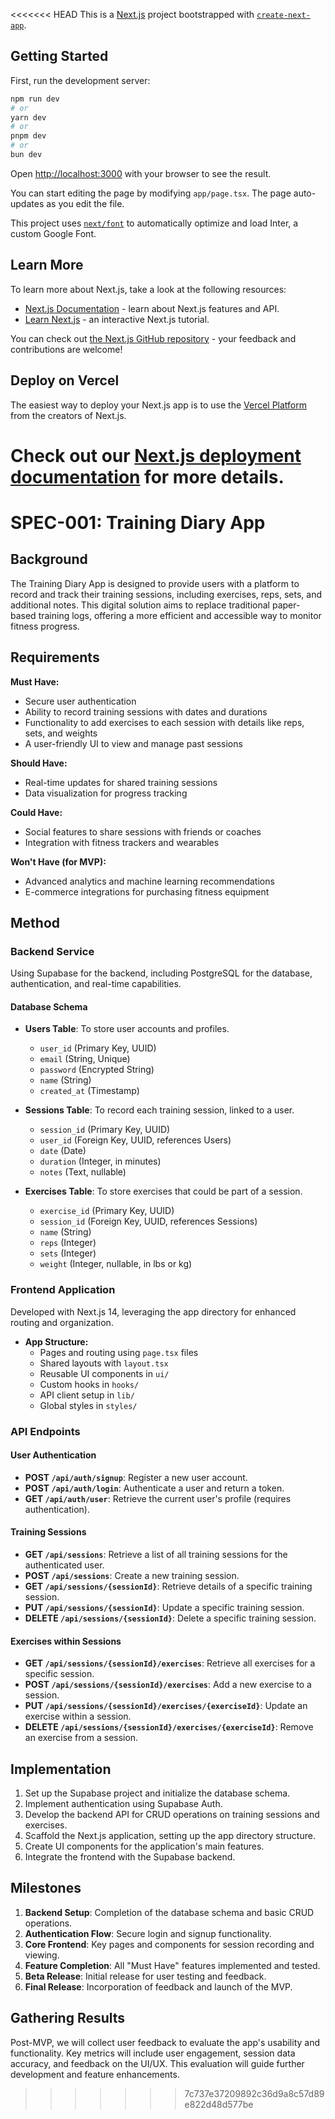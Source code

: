 <<<<<<< HEAD
This is a [Next.js](https://nextjs.org/) project bootstrapped with [`create-next-app`](https://github.com/vercel/next.js/tree/canary/packages/create-next-app).

## Getting Started

First, run the development server:

```bash
npm run dev
# or
yarn dev
# or
pnpm dev
# or
bun dev
```

Open [http://localhost:3000](http://localhost:3000) with your browser to see the result.

You can start editing the page by modifying `app/page.tsx`. The page auto-updates as you edit the file.

This project uses [`next/font`](https://nextjs.org/docs/basic-features/font-optimization) to automatically optimize and load Inter, a custom Google Font.

## Learn More

To learn more about Next.js, take a look at the following resources:

- [Next.js Documentation](https://nextjs.org/docs) - learn about Next.js features and API.
- [Learn Next.js](https://nextjs.org/learn) - an interactive Next.js tutorial.

You can check out [the Next.js GitHub repository](https://github.com/vercel/next.js/) - your feedback and contributions are welcome!

## Deploy on Vercel

The easiest way to deploy your Next.js app is to use the [Vercel Platform](https://vercel.com/new?utm_medium=default-template&filter=next.js&utm_source=create-next-app&utm_campaign=create-next-app-readme) from the creators of Next.js.

Check out our [Next.js deployment documentation](https://nextjs.org/docs/deployment) for more details.
=======
# SPEC-001: Training Diary App

## Background

The Training Diary App is designed to provide users with a platform to record and track their training sessions, including exercises, reps, sets, and additional notes. This digital solution aims to replace traditional paper-based training logs, offering a more efficient and accessible way to monitor fitness progress.

## Requirements

**Must Have:**
- Secure user authentication
- Ability to record training sessions with dates and durations
- Functionality to add exercises to each session with details like reps, sets, and weights
- A user-friendly UI to view and manage past sessions

**Should Have:**
- Real-time updates for shared training sessions
- Data visualization for progress tracking

**Could Have:**
- Social features to share sessions with friends or coaches
- Integration with fitness trackers and wearables

**Won't Have (for MVP):**
- Advanced analytics and machine learning recommendations
- E-commerce integrations for purchasing fitness equipment

## Method

### Backend Service
Using Supabase for the backend, including PostgreSQL for the database, authentication, and real-time capabilities.

#### Database Schema

- **Users Table**: To store user accounts and profiles.
  - `user_id` (Primary Key, UUID)
  - `email` (String, Unique)
  - `password` (Encrypted String)
  - `name` (String)
  - `created_at` (Timestamp)

- **Sessions Table**: To record each training session, linked to a user.
  - `session_id` (Primary Key, UUID)
  - `user_id` (Foreign Key, UUID, references Users)
  - `date` (Date)
  - `duration` (Integer, in minutes)
  - `notes` (Text, nullable)

- **Exercises Table**: To store exercises that could be part of a session.
  - `exercise_id` (Primary Key, UUID)
  - `session_id` (Foreign Key, UUID, references Sessions)
  - `name` (String)
  - `reps` (Integer)
  - `sets` (Integer)
  - `weight` (Integer, nullable, in lbs or kg)

### Frontend Application
Developed with Next.js 14, leveraging the app directory for enhanced routing and organization.

- **App Structure:**
  - Pages and routing using `page.tsx` files
  - Shared layouts with `layout.tsx`
  - Reusable UI components in `ui/`
  - Custom hooks in `hooks/`
  - API client setup in `lib/`
  - Global styles in `styles/`

### API Endpoints

#### User Authentication
- **POST `/api/auth/signup`**: Register a new user account.
- **POST `/api/auth/login`**: Authenticate a user and return a token.
- **GET `/api/auth/user`**: Retrieve the current user's profile (requires authentication).

#### Training Sessions
- **GET `/api/sessions`**: Retrieve a list of all training sessions for the authenticated user.
- **POST `/api/sessions`**: Create a new training session.
- **GET `/api/sessions/{sessionId}`**: Retrieve details of a specific training session.
- **PUT `/api/sessions/{sessionId}`**: Update a specific training session.
- **DELETE `/api/sessions/{sessionId}`**: Delete a specific training session.

#### Exercises within Sessions
- **GET `/api/sessions/{sessionId}/exercises`**: Retrieve all exercises for a specific session.
- **POST `/api/sessions/{sessionId}/exercises`**: Add a new exercise to a session.
- **PUT `/api/sessions/{sessionId}/exercises/{exerciseId}`**: Update an exercise within a session.
- **DELETE `/api/sessions/{sessionId}/exercises/{exerciseId}`**: Remove an exercise from a session.

## Implementation

1. Set up the Supabase project and initialize the database schema.
2. Implement authentication using Supabase Auth.
3. Develop the backend API for CRUD operations on training sessions and exercises.
4. Scaffold the Next.js application, setting up the app directory structure.
5. Create UI components for the application's main features.
6. Integrate the frontend with the Supabase backend.

## Milestones

1. **Backend Setup**: Completion of the database schema and basic CRUD operations.
2. **Authentication Flow**: Secure login and signup functionality.
3. **Core Frontend**: Key pages and components for session recording and viewing.
4. **Feature Completion**: All "Must Have" features implemented and tested.
5. **Beta Release**: Initial release for user testing and feedback.
6. **Final Release**: Incorporation of feedback and launch of the MVP.

## Gathering Results

Post-MVP, we will collect user feedback to evaluate the app's usability and functionality. Key metrics will include user engagement, session data accuracy, and feedback on the UI/UX. This evaluation will guide further development and feature enhancements.
>>>>>>> 7c737e37209892c36d9a8c57d89e822d48d577be
